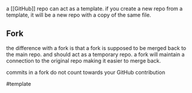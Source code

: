 a [[GitHub]] repo can act as a template.
if you create a new repo from a template, it will be a new repo with a copy of the same file.

## Fork
the difference with a fork is that a fork is supposed to be merged back to the main repo.
and should act as a temporary repo.
a fork will maintain a connection to the original repo making it easier to merge back.

commits in a fork do not count towards your GitHub contribution

#template